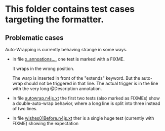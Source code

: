 
# This folder contains test cases targeting the formatter.



## Problematic cases

Auto-Wrapping is currently behaving strange in some ways.


*  In file  [x_annoations....](x_annotations_long_wrapping_problem.n4js.xt) one test is marked with a FIXME.
    
    It wraps in the wrong position.
		
	The warp is inserted in front of the "extends" keyword. But the auto-wrap should not be triggered in that line. The actual trigger is 
	in the line with the very long @Description annotation.
	 	
*  In file [autowrap.n4js.xt](autowrap.n4js.xt) the first two tests (also marked as FIXMEs) show a double-auto-wrap behavior, where a long line is split into three instead of two lines.
 
*  In file [wishes01Before.n4js.xt](wishes01Before.n4js.xt) ther is a single huge test (currently with FIXME) showing the expectation

